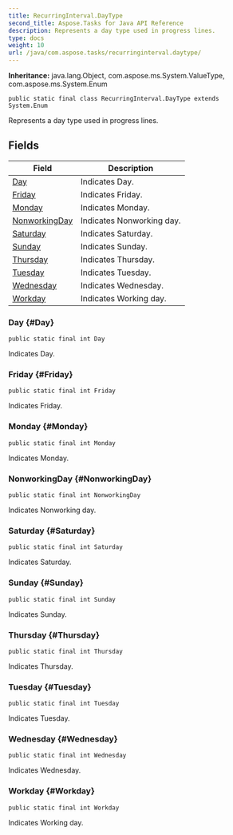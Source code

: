 ```yaml
---
title: RecurringInterval.DayType
second_title: Aspose.Tasks for Java API Reference
description: Represents a day type used in progress lines.
type: docs
weight: 10
url: /java/com.aspose.tasks/recurringinterval.daytype/
---
```


**Inheritance:**
java.lang.Object, com.aspose.ms.System.ValueType, com.aspose.ms.System.Enum
```
public static final class RecurringInterval.DayType extends System.Enum
```

Represents a day type used in progress lines.
## Fields

| Field | Description |
| --- | --- |
| [Day](#Day) | Indicates Day. |
| [Friday](#Friday) | Indicates Friday. |
| [Monday](#Monday) | Indicates Monday. |
| [NonworkingDay](#NonworkingDay) | Indicates Nonworking day. |
| [Saturday](#Saturday) | Indicates Saturday. |
| [Sunday](#Sunday) | Indicates Sunday. |
| [Thursday](#Thursday) | Indicates Thursday. |
| [Tuesday](#Tuesday) | Indicates Tuesday. |
| [Wednesday](#Wednesday) | Indicates Wednesday. |
| [Workday](#Workday) | Indicates Working day. |
### Day {#Day}
```
public static final int Day
```


Indicates Day.

### Friday {#Friday}
```
public static final int Friday
```


Indicates Friday.

### Monday {#Monday}
```
public static final int Monday
```


Indicates Monday.

### NonworkingDay {#NonworkingDay}
```
public static final int NonworkingDay
```


Indicates Nonworking day.

### Saturday {#Saturday}
```
public static final int Saturday
```


Indicates Saturday.

### Sunday {#Sunday}
```
public static final int Sunday
```


Indicates Sunday.

### Thursday {#Thursday}
```
public static final int Thursday
```


Indicates Thursday.

### Tuesday {#Tuesday}
```
public static final int Tuesday
```


Indicates Tuesday.

### Wednesday {#Wednesday}
```
public static final int Wednesday
```


Indicates Wednesday.

### Workday {#Workday}
```
public static final int Workday
```


Indicates Working day.

